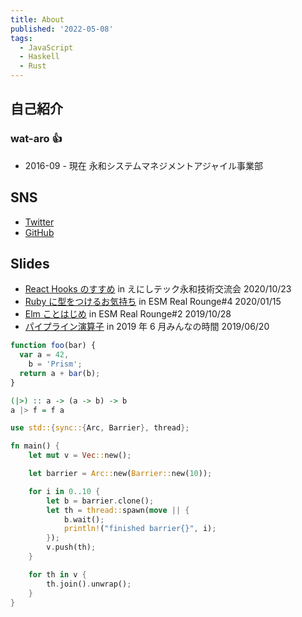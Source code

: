 ```yaml
---
title: About
published: '2022-05-08'
tags:
  - JavaScript
  - Haskell
  - Rust
---
```


## 自己紹介

### wat-aro :+1:

- 2016-09 - 現在 永和システムマネジメントアジャイル事業部

## SNS

- [Twitter](https://twitter.com/wat_aro)
- [GitHub](https://github.com/wat-aro)

## Slides

- [React Hooks のすすめ](https://wat-aro.dev/recommendation-of-hook) in えにしテック永和技術交流会 2020/10/23
- [Ruby に型をつけるお気持ち](https://wat-aro.dev/feeling-to-type-ruby) in ESM Real Rounge#4 2020/01/15
- [Elm ことはじめ](https://wat-aro.dev/getting-started-with-elm) in ESM Real Rounge#2 2019/10/28
- [パイプライン演算子](https://wat-aro.dev/pipeline-operator) in 2019 年 6 月みんなの時間 2019/06/20

```js
function foo(bar) {
  var a = 42,
    b = 'Prism';
  return a + bar(b);
}
```

```haskell
(|>) :: a -> (a -> b) -> b
a |> f = f a
```

```rust
use std::{sync::{Arc, Barrier}, thread};

fn main() {
    let mut v = Vec::new();

    let barrier = Arc::new(Barrier::new(10));

    for i in 0..10 {
        let b = barrier.clone();
        let th = thread::spawn(move || {
            b.wait();
            println!("finished barrier{}", i);
        });
        v.push(th);
    }

    for th in v {
        th.join().unwrap();
    }
}
```
